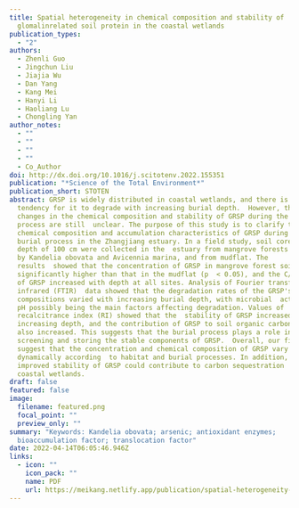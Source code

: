 ```yaml
---
title: Spatial heterogeneity in chemical composition and stability of
  glomalinrelated soil protein in the coastal wetlands
publication_types:
  - "2"
authors:
  - Zhenli Guo
  - Jingchun Liu
  - Jiajia Wu
  - Dan Yang
  - Kang Mei
  - Hanyi Li
  - Haoliang Lu
  - Chongling Yan
author_notes:
  - ""
  - ""
  - ""
  - ""
  - Co_Author
doi: http://dx.doi.org/10.1016/j.scitotenv.2022.155351
publication: "*Science of the Total Environment*"
publication_short: STOTEN
abstract: GRSP is widely distributed in coastal wetlands, and there is a
  tendency for it to degrade with increasing burial depth.  However, the dynamic
  changes in the chemical composition and stability of GRSP during the burial
  process are still  unclear. The purpose of this study is to clarify the
  chemical composition and accumulation characteristics of GRSP during the
  burial process in the Zhangjiang estuary. In a field study, soil cores to the
  depth of 100 cm were collected in the  estuary from mangrove forests dominated
  by Kandelia obovata and Avicennia marina, and from mudflat. The
  results  showed that the concentration of GRSP in mangrove forest soil was
  significantly higher than that in the mudflat (p  < 0.05), and the C/N ratio
  of GRSP increased with depth at all sites. Analysis of Fourier transform
  infrared (FTIR)  data showed that the degradation rates of the GRSP's
  compositions varied with increasing burial depth, with microbial  action and
  pH possibly being the main factors affecting degradation. Values of
  recalcitrance index (RI) showed that the  stability of GRSP increased with
  increasing depth, and the contribution of GRSP to soil organic carbon (SOC)
  also increased. This suggests that the burial process plays a role in
  screening and storing the stable components of GRSP.  Overall, our findings
  suggest that the concentration and chemical composition of GRSP vary
  dynamically according  to habitat and burial processes. In addition, the
  improved stability of GRSP could contribute to carbon sequestration  in
  coastal wetlands.
draft: false
featured: false
image:
  filename: featured.png
  focal_point: ""
  preview_only: ""
summary: "Keywords: Kandelia obovata; arsenic; antioxidant enzymes;
  bioaccumulation factor; translocation factor"
date: 2022-04-14T06:05:46.946Z
links:
  - icon: ""
    icon_pack: ""
    name: PDF
    url: https://meikang.netlify.app/publication/spatial-heterogeneity-in-chemical-composition-and-stability-of-glomalinrelated-soil-protein-in-the-coastal-wetlands/meikang2_Co5-author_2022.pdf
---
```

